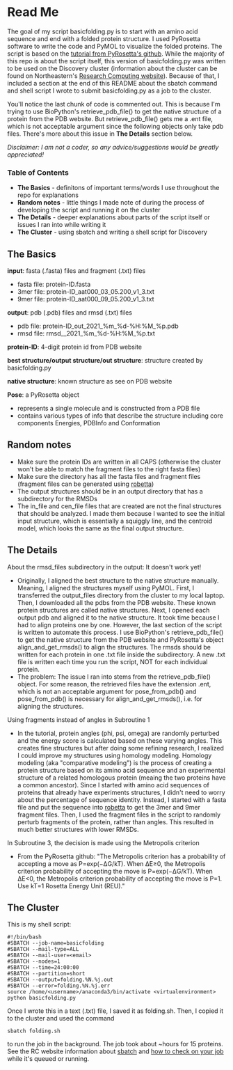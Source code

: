 # Read Me
The goal of my script basicfolding.py is to start with an amino acid sequence and end with a folded protein structure. I used PyRosetta software to write the code and PyMOL to visualize the folded proteins. The script is based on the [tutorial from PyRosetta's github](https://rosettacommons.github.io/PyRosetta.notebooks/). While the majority of this repo is about the script itself, this version of basicfolding.py was written to be used on the Discovery cluster (information about the cluster can be found on Northeastern's [Research Computing website](https://rc-docs.northeastern.edu/en/latest/index.html#)). Because of that, I included a section at the end of this README about the sbatch command and shell script I wrote to submit basicfolding.py as a job to the cluster. 

You'll notice the last chunk of code is commented out. This is because I'm trying to use BioPython's retrieve_pdb_file() to get the native structure of a protein from the PDB website. But retrieve_pdb_file() gets me a .ent file, which is not acceptable argument since the following objects only take pdb files. There's more about this issue in **The Details** section below.

*Disclaimer: I am not a coder, so any advice/suggestions would be greatly appreciated!* 

### Table of Contents 
* **The Basics** - definitons of important terms/words I use throughout the repo for explanations
* **Random notes** - little things I made note of during the process of developing the script and running it on the cluster
* **The Details** - deeper explanations about parts of the script itself or issues I ran into while writing it
* **The Cluster** - using sbatch and writing a shell script for Discovery 

## The Basics
**input**: fasta (.fasta) files and fragment (.txt) files
* fasta file: protein-ID.fasta
* 3mer file: protein-ID_aat000_03_05.200_v1_3.txt
* 9mer file: protein-ID_aat000_09_05.200_v1_3.txt

**output**: pdb (.pdb) files and rmsd (.txt) files
* pdb file: protein-ID_out_2021_%m_%d-%H:%M_%p.pdb
* rmsd file: rmsd__2021_%m_%d-%H:%M_%p.txt

**protein-ID**: 4-digit protein id from PDB website

**best structure/output structure/out structure**: structure created by basicfolding.py

**native structure**: known structure as see on PDB website

**Pose**: a PyRosetta object
  * represents a single molecule and is constructed from a PDB file
  * contains various types of info that describe the structure including core components Energies, PDBInfo and Conformation

## Random notes
* Make sure the protein IDs are written in all CAPS (otherwise the cluster won't be able to match the fragment files to the right fasta files) 
* Make sure the directory has all the fasta files and fragment files (fragment files can be generated using [robetta](http://robetta.bakerlab.org/fragmentsubmit.jsp)) 
* The output structures should be in an output directory that has a subdirectory for the RMSDs
* The in_file and cen_file files that are created are not the final structures that should be analyzed. I made them because I wanted to see the initial input structure, which is essentially a squiggly line, and the centroid model, which looks the same as the final output structure. 

## The Details
About the rmsd_files subdirectory in the output: It doesn't work yet!
* Originally, I aligned the best structure to the native structure manually. Meaning, I aligned the structures myself using PyMOL. First, I transferred the output_files directory from the cluster to my local laptop. Then, I downloaded all the pdbs from the PDB website. These known protein structures are called native structures. Next, I opened each output pdb and aligned it to the native structure. It took time because I had to align proteins one by one. However, the last section of the script is written to automate this process. I use BioPython's retrieve_pdb_file() to get the native structure from the PDB website and PyRosetta's object align_and_get_rmsds() to align the structures. The rmsds should be written for each protein in one .txt file inside the subdirectory. A new .txt file is written each time you run the script, NOT for each individual protein.
* The problem: The issue I ran into stems from the retrieve_pdb_file() object. For some reason, the retrieved files have the extension .ent, which is not an acceptable argument for pose_from_pdb() and pose_from_pdb() is necessary for align_and_get_rmsds(), i.e. for aligning the structures.

Using fragments instead of angles in Subroutine 1
* In the tutorial, protein angles (phi, psi, omega) are randomly perturbed and the energy score is calculated based on these varying angles. This creates fine structures but after doing some refining research, I realized I could improve my structures using homology modeling. Homology modeling (aka "comparative modeling") is the process of creating a protein structure based on its amino acid sequence and an experimental structure of a related homologous protein (meaing the two proteins have a common ancestor). Since I started with amino acid sequences of proteins that already have experiments structures, I didn't need to worry about the percentage of sequence identity. Instead, I started with a fasta file and put the sequence into [robetta](http://robetta.bakerlab.org/fragmentsubmit.jsp) to get the 3mer and 9mer fragment files. Then, I used the fragment files in the script to randomly perturb fragments of the protein, rather than angles. This resulted in much better structures with lower RMSDs.

In Subroutine 3, the decision is made using the Metropolis criterion
* From the PyRosetta github: 
  "The Metropolis criterion has a probability of accepting a move as P=exp(−ΔG/kT). When ΔE≥0, the Metropolis criterion probability of accepting the move is P=exp(−ΔG/kT). When ΔE<0, the Metropolis criterion probability of accepting the move is P=1. Use kT=1 Rosetta Energy Unit (REU)."
  
## The Cluster
This is my shell script:
```
#!/bin/bash
#SBATCH --job-name=basicfolding
#SBATCH --mail-type=ALL
#SBATCH --mail-user=<email>
#SBATCH --nodes=1
#SBATCH --time=24:00:00
#SBATCH --partition=short
#SBATCH --output=folding.%N.%j.out
#SBATCH --error=folding.%N.%j.err
source /home/<username>/anaconda3/bin/activate <virtualenvironment>
python basicfolding.py
```

Once I wrote this in a text (.txt) file, I saved it as folding.sh. Then, I copied it to the cluster and used the command
```
sbatch folding.sh
```
to run the job in the background. The job took about ~hours for 15 proteins. See the RC website information about [sbatch](https://rc-docs.northeastern.edu/en/latest/using-discovery/sbatch.html) and [how to check on your job](https://rc-docs.northeastern.edu/en/latest/using-discovery/usingslurm.html) while it's queued or running.
